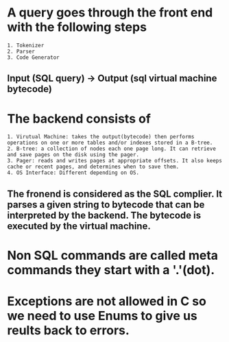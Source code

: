 # A query goes through the front end with the following steps
    1. Tokenizer
    2. Parser
    3. Code Generator

## Input (SQL query) -> Output (sql virtual machine bytecode)

# The backend consists of
    1. Virutual Machine: takes the output(bytecode) then performs operations on one or more tables and/or indexes stored in a B-tree.
    2. B-tree: a collection of nodes each one page long. It can retrieve and save pages on the disk using the pager.
    3. Pager: reads and writes pages at appropriate offsets. It also keeps cache or recent pages, and determines when to save them.
    4. OS Interface: Different depending on OS.

## The fronend is considered as the SQL complier. It parses a given string to bytecode that can be interpreted by the backend. The bytecode is executed by the virtual machine.







# Non SQL commands are called meta commands they start with a '.'(dot).
# Exceptions are not allowed in C so we need to use Enums to give us reults back to errors.
